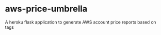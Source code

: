 aws-price-umbrella
==================

A heroku flask application to generate AWS account price reports based on tags
